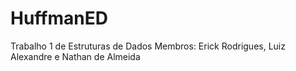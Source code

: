 # HuffmanED
Trabalho 1 de Estruturas de Dados
Membros: Erick Rodrigues, Luiz Alexandre e Nathan de Almeida
